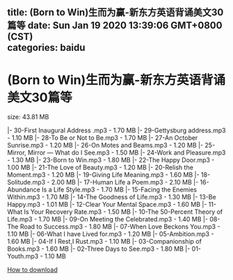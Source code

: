 
title: (Born to Win)生而为赢-新东方英语背诵美文30篇等
date: Sun Jan 19 2020 13:39:06 GMT+0800 (CST)    
categories: baidu
---

# (Born to Win)生而为赢-新东方英语背诵美文30篇等
size: 43.81 MB
 
 
|- 30-First Inaugural Address .mp3 - 1.70 MB
|- 29-Gettysburg address.mp3 - 1.10 MB
|- 28-To Be or Not to Be.mp3 - 1.70 MB
|- 27-An October Sunrise.mp3 - 1.20 MB
|- 26-On Motes and Beams.mp3 - 1.20 MB
|- 25-Mirror, Mirror — What do I See.mp3 - 1.50 MB
|- 24-Work and Pleasure.mp3 - 1.30 MB
|- 23-Born to Win.mp3 - 1.80 MB
|- 22-The Happy Door.mp3 - 1.00 MB
|- 21-The Love of Beauty.mp3 - 1.20 MB
|- 20-Relish the Moment.mp3 - 1.20 MB
|- 19-Giving Life Meaning.mp3 - 1.60 MB
|- 18-Solitude.mp3 - 2.00 MB
|- 17-Human Life a Poem.mp3 - 2.10 MB
|- 16-Abundance Is a Life Style.mp3 - 1.70 MB
|- 15-Facing the Enemies Within.mp3 - 1.70 MB
|- 14-The Goodness of Life.mp3 - 1.30 MB
|- 13-Be Happy.mp3 - 1.01 MB
|- 12-Clear Your Mental Space.mp3 - 1.60 MB
|- 11-What Is Your Recovery Rate.mp3 - 1.50 MB
|- 10-The 50-Percent Theory of Life.mp3 - 1.70 MB
|- 09-On Meeting the Celebrated.mp3 - 1.40 MB
|- 08-The Road to Success.mp3 - 1.80 MB
|- 07-When Love Beckons You.mp3 - 1.10 MB
|- 06-What I have Lived for.mp3 - 1.20 MB
|- 05-Ambition.mp3 - 1.60 MB
|- 04-If I Rest,I Rust.mp3 - 1.10 MB
|- 03-Companionship of Books.mp3 - 1.60 MB
|- 02-Three Days to See.mp3 - 1.80 MB
|- 01-Youth.mp3 - 1.10 MB

[How to download](https://bpcam.bemobtrk.com/go/2ceec3aa-1ca2-46d6-b9ff-aaa5c184517c?jno=285)